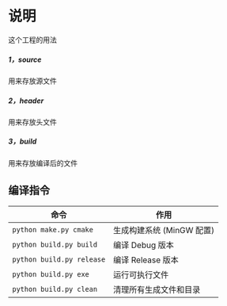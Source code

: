 # 说明

这个工程的用法

##### 1，source

用来存放源文件

##### 2，header

用来存放头文件

##### 3，build

用来存放编译后的文件

## 编译指令


| 命令                      | 作用                      |
| ------------------------- | ------------------------- |
| `python make.py cmake`    | 生成构建系统 (MinGW 配置) |
| `python build.py build`   | 编译 Debug 版本           |
| `python build.py release` | 编译 Release 版本         |
| `python build.py exe`     | 运行可执行文件            |
| `python build.py clean`   | 清理所有生成文件和目录    |
